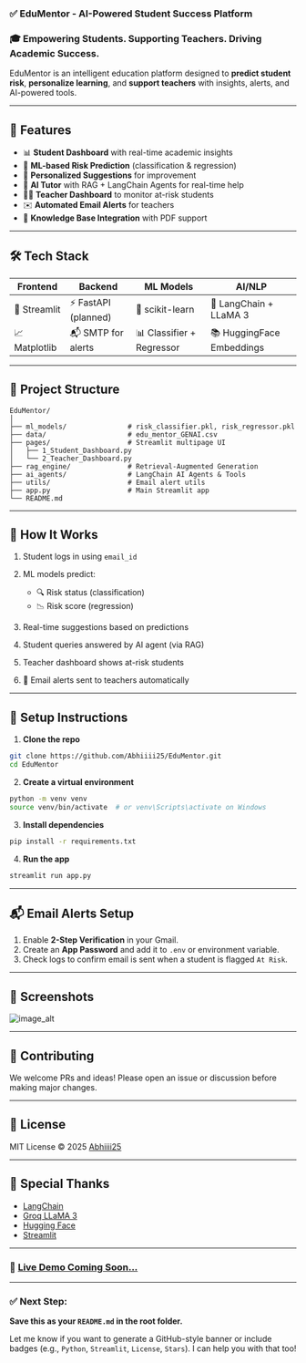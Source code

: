 
### ✅ **EduMentor - AI-Powered Student Success Platform**

### 🎓 Empowering Students. Supporting Teachers. Driving Academic Success.

EduMentor is an intelligent education platform designed to **predict student risk**, **personalize learning**, and **support teachers** with insights, alerts, and AI-powered tools.

---

## 🚀 Features

* 📊 **Student Dashboard** with real-time academic insights
* 🤖 **ML-based Risk Prediction** (classification & regression)
* 🎯 **Personalized Suggestions** for improvement
* 🧠 **AI Tutor** with RAG + LangChain Agents for real-time help
* 👩‍🏫 **Teacher Dashboard** to monitor at-risk students
* ✉️ **Automated Email Alerts** for teachers
* 📂 **Knowledge Base Integration** with PDF support

---

## 🛠️ Tech Stack

| Frontend      | Backend             | ML Models                 | AI/NLP                    |
| ------------- | ------------------- | ------------------------- | ------------------------- |
| 🎨 Streamlit  | ⚡ FastAPI (planned) | 🤖 scikit-learn           | 🧠 LangChain + LLaMA 3    |
| 📈 Matplotlib | 📬 SMTP for alerts  | 📊 Classifier + Regressor | 📚 HuggingFace Embeddings |

---

## 📁 Project Structure

```
EduMentor/
│
├── ml_models/               # risk_classifier.pkl, risk_regressor.pkl
├── data/                    # edu_mentor_GENAI.csv
├── pages/                   # Streamlit multipage UI
│   ├── 1_Student_Dashboard.py
│   └── 2_Teacher_Dashboard.py
├── rag_engine/              # Retrieval-Augmented Generation
├── ai_agents/               # LangChain AI Agents & Tools
├── utils/                   # Email alert utils
├── app.py                   # Main Streamlit app
└── README.md
```

---

## 🚦 How It Works

1. Student logs in using `email_id`
2. ML models predict:

   * 🔍 Risk status (classification)
   * 📉 Risk score (regression)
3. Real-time suggestions based on predictions
4. Student queries answered by AI agent (via RAG)
5. Teacher dashboard shows at-risk students
6. 🔔 Email alerts sent to teachers automatically

---

## 🔧 Setup Instructions

1. **Clone the repo**

```bash
git clone https://github.com/Abhiiii25/EduMentor.git
cd EduMentor
```

2. **Create a virtual environment**

```bash
python -m venv venv
source venv/bin/activate  # or venv\Scripts\activate on Windows
```

3. **Install dependencies**

```bash
pip install -r requirements.txt
```

4. **Run the app**

```bash
streamlit run app.py
```

---

## 📬 Email Alerts Setup

1. Enable **2-Step Verification** in your Gmail.
2. Create an **App Password** and add it to `.env` or environment variable.
3. Check logs to confirm email is sent when a student is flagged `At Risk`.

---

## 📸 Screenshots

![image_alt]()

---

## 🌟 Contributing

We welcome PRs and ideas! Please open an issue or discussion before making major changes.

---

## 📄 License

MIT License © 2025 [Abhiiii25](https://github.com/Abhiiii25)

---

## 🙌 Special Thanks

* [LangChain](https://www.langchain.com/)
* [Groq LLaMA 3](https://groq.com/)
* [Hugging Face](https://huggingface.co/)
* [Streamlit](https://streamlit.io/)

---

### 🔗 [Live Demo Coming Soon...](#)

---

### ✅ Next Step:

**Save this as your `README.md` in the root folder.**

Let me know if you want to generate a GitHub-style banner or include badges (e.g., `Python`, `Streamlit`, `License`, `Stars`). I can help you with that too!
